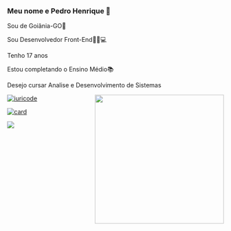 ### Meu nome e Pedro Henrique  👋

Sou de Goiânia-GO🌆

Sou Desenvolvedor Front-End👨‍💻💻

Tenho 17 anos

Estou completando o Ensino Médio📚

Desejo cursar Analise e Desenvolvimento de Sistemas

<img align="right" width="300" src="https://i2.wp.com/allhtaccess.info/wp-content/uploads/2018/03/programming.gif?fit=1281%2C716&ssl=1" />

[![iuricode](https://github-readme-stats.vercel.app/api/top-langs/?username=PredoH1&hide=html&layout=compact&theme=cobalt)](https://github.com/anuraghazra/github-readme-stats)

[![card](https://github-readme-stats.vercel.app/api?username=PredoH1&theme=cobalt&show_icons=true)](https://github.com/anuraghazra/github-readme-stats)

<img src="https://img.shields.io/badge/HTML-239120?style=for-the-badge&logo=html5&logoColor=white" />

<!--
**PredoH1/PredoH1** is a ✨ _special_ ✨ repository because its `README.md` (this file) appears on your GitHub profile.

Here are some ideas to get you started:

- 🔭 I’m currently working on ...
- 🌱 I’m currently learning ...
- 👯 I’m looking to collaborate on ...
- 🤔 I’m looking for help with ...
- 💬 Ask me about ...
- 📫 How to reach me: ...
- 😄 Pronouns: ...
- ⚡ Fun fact: ...
-->
